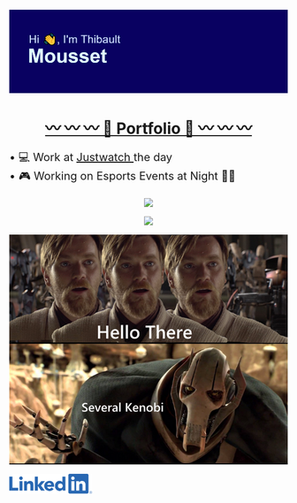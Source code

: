 <p align="center">
    <img src="./Untitled.png" alt="Profile Image"/>
</p>

<!-- <p style="text-align:center; font-size:40px;">
    <a href="https://tibo-mouss.github.io/?ref=github" style="color:green; font-weight:bold;"> -->
        
<!-- </a>
</p> -->
<h1 align="center">
    <a href="https://tibo-mouss.github.io/?ref=github">
        〰 〰 〰 📜 Portfolio 📜 〰 〰 〰
    </a>
</h1>



<p style="font-size:20px">
    • 💻 Work at <a href="https://www.justwatch.com"> Justwatch </a> the day 
    <br>
    • 🎮 Working on Esports Events at Night 🦹‍♂️
    <br>
</p>


<p align="center">
    <picture>
    <source
        srcset="https://github-readme-stats-three-flax-64.vercel.app/api?username=Tibo-Mouss&show_icons=true&theme=radical"
        media="(prefers-color-scheme: dark)"
    />
    <source
        srcset="https://github-readme-stats-three-flax-64.vercel.app/api?username=Tibo-Mouss&show_icons=true&theme=tokyonight"
        media="(prefers-color-scheme: light), (prefers-color-scheme: no-preference)"
    />
    <img src="https://github-readme-stats-three-flax-64.vercel.app/api?username=Tibo-Mouss&show_icons=true&theme=radical" />
    </picture> 
</p>

<p align="center">
    <picture>
    <source
        srcset="https://github-readme-stats-three-flax-64.vercel.app/api/top-langs/?username=Tibo-Mouss&layout=donut&theme=radical"
        media="(prefers-color-scheme: dark)"
    />
    <source
        srcset="https://github-readme-stats-three-flax-64.vercel.app/api?username=Tibo-Mouss&show_icons=true&theme=tokyonight"
        media="(prefers-color-scheme: light), (prefers-color-scheme: no-preference)"
    />
    <img src="https://github-readme-stats-three-flax-64.vercel.app/api?username=Tibo-Mouss&show_icons=true&theme=radical" />
    </picture>   
</p>






<p align="center">
    <img src="hello_there.png" alt="Profile Image" width="600"/>
</p>


<p align="left">
<a href="https://www.linkedin.com/in/thibault-mousset/" target="blank"><img align="center" src="./LI-Logo.png" width="150" /></a>
</p>